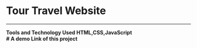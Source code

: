 # Tour Travel Website 
<hr/>
<b>Tools and Technology Used<b/>
HTML,CSS,JavaScript
<br/>
# A demo Link of this project 

